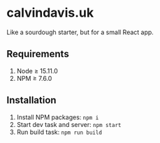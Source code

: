 # calvindavis.uk

Like a sourdough starter, but for a small React app.

## Requirements

1. Node ≥ 15.11.0
2. NPM ≥ 7.6.0

## Installation

1. Install NPM packages: `npm i`
2. Start dev task and server: `npm start`
3. Run build task: `npm run build`
